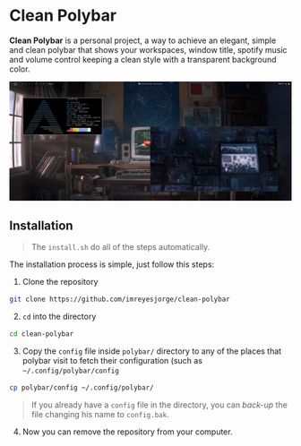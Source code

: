 # Clean Polybar
**Clean Polybar** is a personal project, a way to achieve an elegant, simple and clean polybar that shows your workspaces, window title, spotify music and volume control keeping a clean style with a transparent background color.

![Clean Polybar Screenshot](assets/screenshot.png)

## Installation

> The `install.sh` do all of the steps automatically.

The installation process is simple, just follow this steps:

1. Clone the repository
```bash
git clone https://github.com/imreyesjorge/clean-polybar
```

2. `cd` into the directory
```bash
cd clean-polybar
```

3. Copy the `config` file inside `polybar/` directory to any of the places that polybar visit to fetch their configuration (such as `~/.config/polybar/config`
```bash
cp polybar/config ~/.config/polybar/
```

> If you already have a `config` file in the directory, you can *back-up* the file changing his name to `config.bak`.

4. Now you can remove the repository from your computer.
